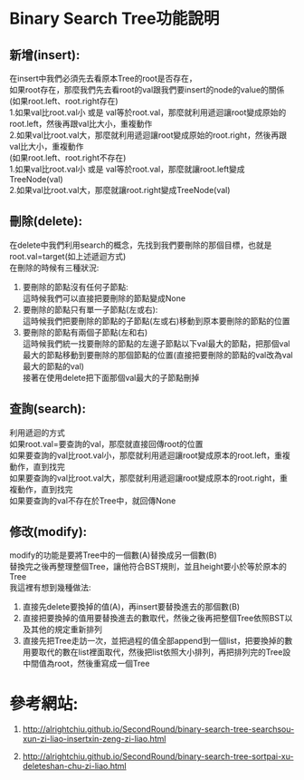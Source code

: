 # Binary Search Tree功能說明
## 新增(insert):
在insert中我們必須先去看原本Tree的root是否存在，</br>
如果root存在，那麼我們先去看root的val跟我們要insert的node的value的關係</br>
(如果root.left、root.right存在)</br>
1.如果val比root.val小 或是 val等於root.val，那麼就利用遞迴讓root變成原始的root.left，然後再跟val比大小，重複動作</br>
2.如果val比root.val大，那麼就利用遞迴讓root變成原始的root.right，然後再跟val比大小，重複動作</br>
(如果root.left、root.right不存在)</br>
1.如果val比root.val小 或是 val等於root.val，那麼就讓root.left變成TreeNode(val)</br>
2.如果val比root.val大，那麼就讓root.right變成TreeNode(val)
## 刪除(delete):
在delete中我們利用search的概念，先找到我們要刪除的那個目標，也就是root.val=target(如上述遞迴方式)</br>
在刪除的時候有三種狀況:</br>
1. 要刪除的節點沒有任何子節點:</br>
這時候我們可以直接把要刪除的節點變成None</br>
2. 要刪除的節點只有單一子節點(左或右):</br>
這時候我們把要刪除的節點的子節點(左或右)移動到原本要刪除的節點的位置
3. 要刪除的節點有兩個子節點(左和右)</br>
這時候我們統一找要刪除的節點的左邊子節點以下val最大的節點，把那個val最大的節點移動到要刪除的那個節點的位置(直接把要刪除的節點的val改為val最大的節點的val)</br>
接著在使用delete把下面那個val最大的子節點刪掉</br>
## 查詢(search):
利用遞迴的方式</br>
如果root.val=要查詢的val，那麼就直接回傳root的位置</br>
如果要查詢的val比root.val小，那麼就利用遞迴讓root變成原本的root.left，重複動作，直到找完</br>
如果要查詢的val比root.val大，那麼就利用遞迴讓root變成原本的root.right，重複動作，直到找完</br>
如果要查詢的val不存在於Tree中，就回傳None
## 修改(modify):
modify的功能是要將Tree中的一個數(A)替換成另一個數(B)</br>
替換完之後再整理整個Tree，讓他符合BST規則，並且height要小於等於原本的Tree</br>
我這裡有想到幾種做法:</br>
1. 直接先delete要換掉的值(A)，再insert要替換進去的那個數(B)</br>
2. 直接把要換掉的值用要替換進去的數取代，然後之後再把整個Tree依照BST以及其他的規定重新排列</br>
3. 直接先把Tree走訪一次，並把過程的值全部append到一個list，把要換掉的數用要取代的數在list裡面取代，然後把list依照大小排列，再把排列完的Tree設中間值為root，然後重寫成一個Tree
# 參考網站:
1. http://alrightchiu.github.io/SecondRound/binary-search-tree-searchsou-xun-zi-liao-insertxin-zeng-zi-liao.html

2. http://alrightchiu.github.io/SecondRound/binary-search-tree-sortpai-xu-deleteshan-chu-zi-liao.html
